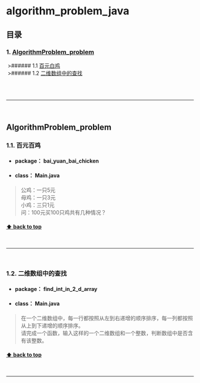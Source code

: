 # algorithm_problem_java <a id="algorithm_problem_java"></a>
## 目录
### 1. [AlgorithmProblem_problem](#1)
  >###### 1.1 [百元白鸡](#1.1)<br>
  >###### 1.2 [二维数组中的查找](#1.2)

<br>
<br>

---

<br>

<a id="1"></a>
## AlgorithmProblem_problem <br>

<a id="1.1"></a>
### 1.1. 百元百鸡

* #### **package：** bai_yuan_bai_chicken <br>
* #### **class：** Main.java <br>
> 公鸡：一只5元<br>
> 母鸡：一只3元<br>
> 小鸡：三只1元<br>
> 问：100元买100只鸡共有几种情况？<br>

#### [⬆ back to top](#algorithm_problem_java)

<br>

---

<br>

<a id="1.2"></a>
### 1.2. 二维数组中的查找

* #### **package：** find_int_in_2_d_array <br>
* #### **class：** Main.java <br>
> 在一个二维数组中，每一行都按照从左到右递增的顺序排序，每一列都按照从上到下递增的顺序排序。<br>
> 请完成一个函数，输入这样的一个二维数组和一个整数，判断数组中是否含有该整数。<br>

#### [⬆ back to top](#algorithm_problem_java)

<br>

---
